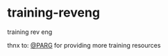 # training-reveng

training rev eng

thnx to: [@PARG](https://github.com/PlasmaRing) for providing more training resources
